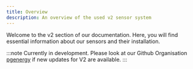 ```yaml
---
title: Overview
description: An overview of the used v2 sensor system
---
```


Welcome to the v2 section of our documentation. Here, you will find essential information about our sensors and their installation.

:::note
Currently in development. Please look at our Github Organisation [pgenergy](https://github.com/pgenergy) if new updates for V2 are available.
:::
